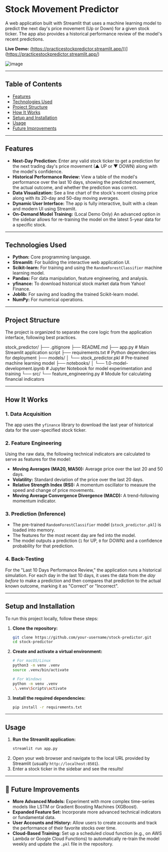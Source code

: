 # Stock Movement Predictor

A web application built with Streamlit that uses a machine learning model to predict the next day's price movement (Up or Down) for a given stock ticker. The app also provides a historical performance review of the model's recent predictions.

**Live Demo:** [(https://practicestockpredictor.streamlit.app/))](https://practicestockpredictor.streamlit.app/)](https://practicestockpredictor.streamlit.app/) 

![image](https://github.com/user-attachments/assets/ceb0f17b-349f-4a18-8a21-d2219dc4bd6a)

---

## Table of Contents
- [Features](#-features)
- [Technologies Used](#-technologies-used)
- [Project Structure](#-project-structure)
- [How It Works](#-how-it-works)
- [Setup and Installation](#-setup-and-installation)
- [Usage](#-usage)
- [Future Improvements](#-future-improvements)

---

## Features

- **Next-Day Prediction:** Enter any valid stock ticker to get a prediction for the next trading day's price movement (▲ UP or ▼ DOWN) along with the model's confidence.
- **Historical Performance Review:** View a table of the model's performance over the last 10 days, showing the predicted movement, the actual outcome, and whether the prediction was correct.
- **Data Visualization:** See a line chart of the stock's recent closing price along with its 20-day and 50-day moving averages.
- **Dynamic User Interface:** The app is fully interactive, built with a clean and modern UI using Streamlit.
- **On-Demand Model Training:** (Local Demo Only) An advanced option in the sidebar allows for re-training the model on the latest 5-year data for a specific stock.

---

## Technologies Used

- **Python:** Core programming language.
- **Streamlit:** For building the interactive web application UI.
- **Scikit-learn:** For training and using the `RandomForestClassifier` machine learning model.
- **Pandas:** For data manipulation, feature engineering, and analysis.
- **yfinance:** To download historical stock market data from Yahoo! Finance.
- **Joblib:** For saving and loading the trained Scikit-learn model.
- **NumPy:** For numerical operations.

---

## Project Structure

The project is organized to separate the core logic from the application interface, following best practices.

stock_predictor/
├── .gitignore
├── README.md
├── app.py # Main Streamlit application script
├── requirements.txt # Python dependencies for deployment
├── models/
│ └── stock_predictor.pkl # Pre-trained machine learning model
├── notebooks/
│ └── 1.0-model-development.ipynb # Jupyter Notebook for model experimentation and training
└── src/
└── feature_engineering.py # Module for calculating financial indicators


---

## How It Works

### 1. Data Acquisition
The app uses the `yfinance` library to download the last year of historical data for the user-specified stock ticker.

### 2. Feature Engineering
Using the raw data, the following technical indicators are calculated to serve as features for the model:
- **Moving Averages (MA20, MA50):** Average price over the last 20 and 50 days.
- **Volatility:** Standard deviation of the price over the last 20 days.
- **Relative Strength Index (RSI):** A momentum oscillator to measure the speed and change of price movements.
- **Moving Average Convergence Divergence (MACD):** A trend-following momentum indicator.

### 3. Prediction (Inference)
- The pre-trained `RandomForestClassifier` model (`stock_predictor.pkl`) is loaded into memory.
- The features for the most recent day are fed into the model.
- The model outputs a prediction (`1` for UP, `0` for DOWN) and a confidence probability for that prediction.

### 4. Back-Testing
For the "Last 10 Days Performance Review," the application runs a historical simulation. For each day in the last 10 days, it uses the data from the *day before* to make a prediction and then compares that prediction to the actual known outcome, marking it as "Correct" or "Incorrect".

---

## Setup and Installation

To run this project locally, follow these steps:

1.  **Clone the repository:**
    ```bash
    git clone https://github.com/your-username/stock-predictor.git
    cd stock-predictor
    ```

2.  **Create and activate a virtual environment:**
    ```bash
    # For macOS/Linux
    python3 -m venv .venv
    source .venv/bin/activate

    # For Windows
    python -m venv .venv
    .\.venv\Scripts\activate
    ```

3.  **Install the required dependencies:**
    ```bash
    pip install -r requirements.txt
    ```

---

## Usage

1.  **Run the Streamlit application:**
    ```bash
    streamlit run app.py
    ```
2.  Open your web browser and navigate to the local URL provided by Streamlit (usually `http://localhost:8501`).
3.  Enter a stock ticker in the sidebar and see the results!

---

## 🔮 Future Improvements

- **More Advanced Models:** Experiment with more complex time-series models like LSTM or Gradient Boosting Machines (XGBoost).
- **Expanded Feature Set:** Incorporate more advanced technical indicators or fundamental data.
- **User Accounts and History:** Allow users to create accounts and track the performance of their favorite stocks over time.
- **Cloud-Based Training:** Set up a scheduled cloud function (e.g., on AWS Lambda or Google Cloud Functions) to automatically re-train the model weekly and update the `.pkl` file in the repository.
